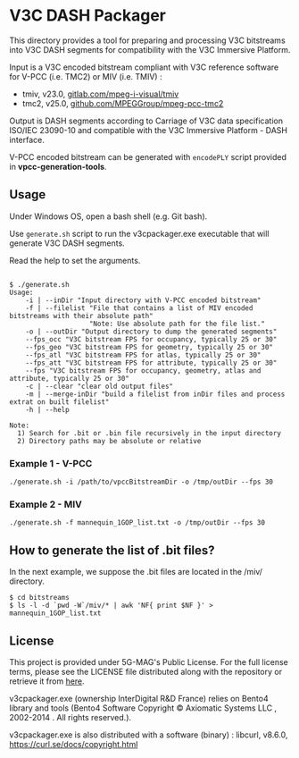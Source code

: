 # V3C DASH Packager

This directory provides a tool for preparing and processing V3C bitstreams into V3C DASH segments for compatibility with the V3C Immersive Platform.


Input is a V3C encoded bitstream compliant with V3C reference software for V-PCC (i.e. TMC2) or MIV (i.e. TMIV) :
- tmiv, v23.0, [gitlab.com/mpeg-i-visual/tmiv](https://gitlab.com/mpeg-i-visual/tmiv.git)
- tmc2, v25.0, [github.com/MPEGGroup/mpeg-pcc-tmc2](https://github.com/MPEGGroup/mpeg-pcc-tmc2.git)

Output is DASH segments according to Carriage of V3C data specification ISO/IEC 23090-10 and compatible with the V3C Immersive Platform - DASH interface. 

V-PCC encoded bitstream can be generated with `encodePLY` script provided in **vpcc-generation-tools**.

## Usage
Under Windows OS, open a bash shell (e.g. Git bash).

Use `generate.sh` script to run the v3cpackager.exe executable that will generate V3C DASH segments.

Read the help to set the arguments.
```

$ ./generate.sh
Usage:
    -i | --inDir "Input directory with V-PCC encoded bitstream"
    -f | --filelist "File that contains a list of MIV encoded bitstreams with their absolute path"
                    "Note: Use absolute path for the file list."
    -o | --outDir "Output directory to dump the generated segments"
    --fps_occ "V3C bitstream FPS for occupancy, typically 25 or 30"
    --fps_geo "V3C bitstream FPS for geometry, typically 25 or 30"
    --fps_atl "V3C bitstream FPS for atlas, typically 25 or 30"
    --fps_att "V3C bitstream FPS for attribute, typically 25 or 30"
    --fps "V3C bitstream FPS for occupancy, geometry, atlas and attribute, typically 25 or 30"
    -c | --clear "clear old output files"
    -m | --merge-inDir "build a filelist from inDir files and process extrat on built filelist"
    -h | --help

Note:
  1) Search for .bit or .bin file recursively in the input directory
  2) Directory paths may be absolute or relative
```

### Example 1 - V-PCC
```
./generate.sh -i /path/to/vpccBitstreamDir -o /tmp/outDir --fps 30 
```

### Example 2 - MIV
```
./generate.sh -f mannequin_1GOP_list.txt -o /tmp/outDir --fps 30
```

## How to generate the list of .bit files?
In the next example, we suppose the .bit files are located in the /miv/ directory.
```
$ cd bitstreams
$ ls -l -d `pwd -W`/miv/* | awk 'NF{ print $NF }' > mannequin_1GOP_list.txt
```

## License

This project is provided under 5G-MAG's Public License. For the full license terms, please see the LICENSE file distributed along with the repository or retrieve it from [here](https://drive.google.com/file/d/1cinCiA778IErENZ3JN52VFW-1ffHpx7Z/view).

v3cpackager.exe (ownership InterDigital R&D France) relies on Bento4 library and tools (Bento4 Software Copyright © Axiomatic Systems LLC , 2002-2014 . All rights reserved.).

v3cpackager.exe is also distributed with a software (binary) : libcurl, v8.6.0, https://curl.se/docs/copyright.html

